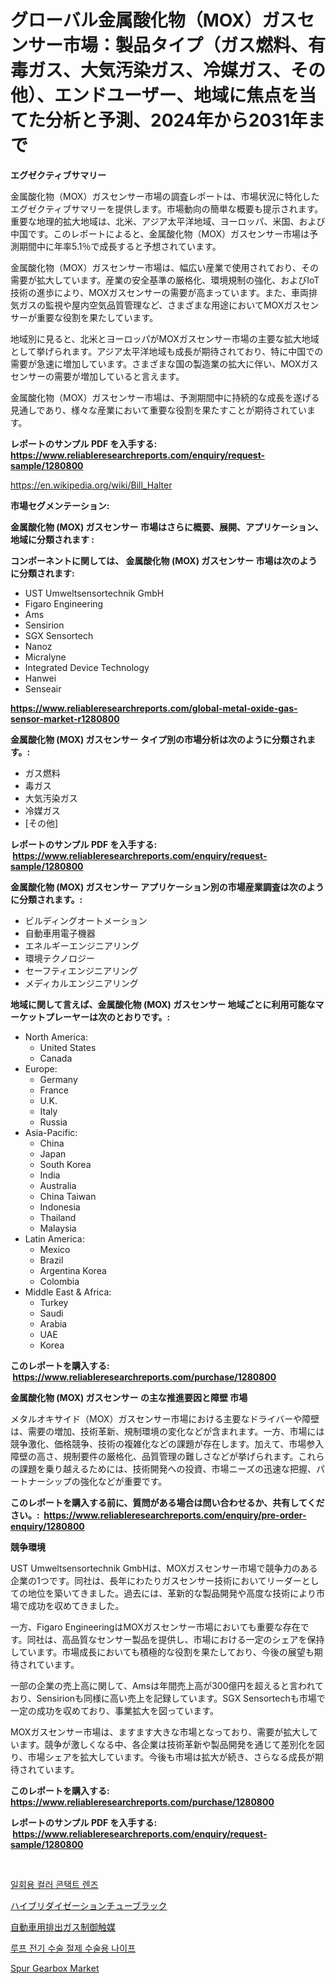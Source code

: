 <p><h1>グローバル金属酸化物（MOX）ガスセンサー市場：製品タイプ（ガス燃料、有毒ガス、大気汚染ガス、冷媒ガス、その他）、エンドユーザー、地域に焦点を当てた分析と予測、2024年から2031年まで</h1></p><p><strong>エグゼクティブサマリー</strong></p>
<p><p>金属酸化物（MOX）ガスセンサー市場の調査レポートは、市場状況に特化したエグゼクティブサマリーを提供します。市場動向の簡単な概要も提示されます。重要な地理的拡大地域は、北米、アジア太平洋地域、ヨーロッパ、米国、および中国です。このレポートによると、金属酸化物（MOX）ガスセンサー市場は予測期間中に年率5.1％で成長すると予想されています。</p><p>金属酸化物（MOX）ガスセンサー市場は、幅広い産業で使用されており、その需要が拡大しています。産業の安全基準の厳格化、環境規制の強化、およびIoT技術の進歩により、MOXガスセンサーの需要が高まっています。また、車両排気ガスの監視や屋内空気品質管理など、さまざまな用途においてMOXガスセンサーが重要な役割を果たしています。</p><p>地域別に見ると、北米とヨーロッパがMOXガスセンサー市場の主要な拡大地域として挙げられます。アジア太平洋地域も成長が期待されており、特に中国での需要が急速に増加しています。さまざまな国の製造業の拡大に伴い、MOXガスセンサーの需要が増加していると言えます。</p><p>金属酸化物（MOX）ガスセンサー市場は、予測期間中に持続的な成長を遂げる見通しであり、様々な産業において重要な役割を果たすことが期待されています。</p></p>
<p><strong>レポートのサンプル PDF を入手する: <a href="https://www.reliableresearchreports.com/enquiry/request-sample/1280800">https://www.reliableresearchreports.com/enquiry/request-sample/1280800</a></strong></p>
<p><a href="https://en.wikipedia.org/wiki/Bill_Halter">https://en.wikipedia.org/wiki/Bill_Halter</a></p>
<p><strong>市場セグメンテーション:</strong></p>
<p><strong> 金属酸化物 (MOX) ガスセンサー 市場はさらに概要、展開、アプリケーション、地域に分類されます :</strong></p>
<p><strong>コンポーネントに関しては、 金属酸化物 (MOX) ガスセンサー 市場は次のように分類されます: &nbsp;</strong></p>
<p><ul><li>UST Umweltsensortechnik GmbH</li><li>Figaro Engineering</li><li>Ams</li><li>Sensirion</li><li>SGX Sensortech</li><li>Nanoz</li><li>Micralyne</li><li>Integrated Device Technology</li><li>Hanwei</li><li>Senseair</li></ul></p>
<p><strong><a href="https://www.reliableresearchreports.com/global-metal-oxide-gas-sensor-market-r1280800">https://www.reliableresearchreports.com/global-metal-oxide-gas-sensor-market-r1280800</a></strong></p>
<p><strong> 金属酸化物 (MOX) ガスセンサー タイプ別の市場分析は次のように分類されます。:</strong></p>
<p><ul><li>ガス燃料</li><li>毒ガス</li><li>大気汚染ガス</li><li>冷媒ガス</li><li>[その他]</li></ul></p>
<p><strong>レポートのサンプル PDF を入手する: &nbsp;<a href="https://www.reliableresearchreports.com/enquiry/request-sample/1280800">https://www.reliableresearchreports.com/enquiry/request-sample/1280800</a></strong></p>
<p><strong> 金属酸化物 (MOX) ガスセンサー アプリケーション別の市場産業調査は次のように分類されます。:</strong></p>
<p><ul><li>ビルディングオートメーション</li><li>自動車用電子機器</li><li>エネルギーエンジニアリング</li><li>環境テクノロジー</li><li>セーフティエンジニアリング</li><li>メディカルエンジニアリング</li></ul></p>
<p><strong>地域に関して言えば、金属酸化物 (MOX) ガスセンサー 地域ごとに利用可能なマーケットプレーヤーは次のとおりです。:</strong></p>
<p><ul>
    <li>
        North America:
        <ul>
            <li>United States</li>
            <li>Canada</li>
        </ul>
    </li>
    <li>
        Europe:
        <ul>
            <li>Germany</li>
            <li>France</li>
            <li>U.K.</li>
            <li>Italy</li>
            <li>Russia</li>
        </ul>
    </li>
    <li>
        Asia-Pacific:
        <ul>
            <li>China</li>
            <li>Japan</li>
            <li>South Korea</li>
            <li>India</li>
            <li>Australia</li>
            <li>China Taiwan</li>
            <li>Indonesia</li>
            <li>Thailand</li>
            <li>Malaysia</li>
        </ul>
    </li>
    <li>
        Latin America:
        <ul>
            <li>Mexico</li>
            <li>Brazil</li>
            <li>Argentina Korea</li>
            <li>Colombia</li>
        </ul>
    </li>
    <li>
        Middle East & Africa:
        <ul>
            <li>Turkey</li>
            <li>Saudi</li>
            <li>Arabia</li>
            <li>UAE</li>
            <li>Korea</li>
        </ul>
    </li>
    </ul></p>
<p><strong>このレポートを購入する: &nbsp;<a href="https://www.reliableresearchreports.com/purchase/1280800">https://www.reliableresearchreports.com/purchase/1280800</a></strong></p>
<p><strong>金属酸化物 (MOX) ガスセンサー の主な推進要因と障壁 市場</strong></p>
<p><p>メタルオキサイド（MOX）ガスセンサー市場における主要なドライバーや障壁は、需要の増加、技術革新、規制環境の変化などが含まれます。一方、市場には競争激化、価格競争、技術の複雑化などの課題が存在します。加えて、市場参入障壁の高さ、規制要件の厳格化、品質管理の難しさなどが挙げられます。これらの課題を乗り越えるためには、技術開発への投資、市場ニーズの迅速な把握、パートナーシップの強化などが重要です。</p></p>
<p><strong>このレポートを購入する前に、質問がある場合は問い合わせるか、共有してください。:&nbsp; <a href="https://www.reliableresearchreports.com/enquiry/pre-order-enquiry/1280800">https://www.reliableresearchreports.com/enquiry/pre-order-enquiry/1280800</a></strong></p>
<p><strong>競争環境</strong></p>
<p><p>UST Umweltsensortechnik GmbHは、MOXガスセンサー市場で競争力のある企業の1つです。同社は、長年にわたりガスセンサー技術においてリーダーとしての地位を築いてきました。過去には、革新的な製品開発や高度な技術により市場で成功を収めてきました。</p><p>一方、Figaro EngineeringはMOXガスセンサー市場においても重要な存在です。同社は、高品質なセンサー製品を提供し、市場における一定のシェアを保持しています。市場成長においても積極的な役割を果たしており、今後の展望も期待されています。</p><p>一部の企業の売上高に関して、Amsは年間売上高が300億円を超えると言われており、Sensirionも同様に高い売上を記録しています。SGX Sensortechも市場で一定の成功を収めており、事業拡大を図っています。</p><p>MOXガスセンサー市場は、ますます大きな市場となっており、需要が拡大しています。競争が激しくなる中、各企業は技術革新や製品開発を通じて差別化を図り、市場シェアを拡大しています。今後も市場は拡大が続き、さらなる成長が期待されています。</p></p>
<p><strong>このレポートを購入する: &nbsp; <a href="https://www.reliableresearchreports.com/purchase/1280800">https://www.reliableresearchreports.com/purchase/1280800</a></strong></p>
<p><strong>レポートのサンプル PDF を入手する: &nbsp;<a href="https://www.reliableresearchreports.com/enquiry/request-sample/1280800">https://www.reliableresearchreports.com/enquiry/request-sample/1280800</a></strong><strong></strong></p>
<p>&nbsp;</p>
<p><p><a href="https://github.com/novabrown3/Market-Research-Report-List-1/blob/main/6853510154766.md">일회용 컬러 콘택트 렌즈</a></p><p><a href="https://github.com/RudyBoyer2017/Market-Research-Report-List-1/blob/main/9891610146123.md">ハイブリダイゼーションチューブラック</a></p><p><a href="https://medium.com/@rodhoppe07/%E3%82%B0%E3%83%AD%E3%83%BC%E3%83%90%E3%83%AB%E8%87%AA%E5%8B%95%E8%BB%8A%E6%8E%92%E6%B0%97%E3%82%AC%E3%82%B9%E6%B5%84%E5%8C%96%E8%A7%A6%E5%AA%92%E5%B8%82%E5%A0%B4%E3%81%AE%E5%8C%85%E6%8B%AC%E7%9A%84%E3%81%AA%E5%88%86%E6%9E%90-%E6%88%90%E9%95%B7%E3%83%88%E3%83%AC%E3%83%B3%E3%83%89-%E5%B8%82%E5%A0%B4%E4%BA%88%E6%B8%AC-2024%E5%B9%B4-2031%E5%B9%B4-483fb03195a5">自動車用排出ガス制御触媒</a></p><p><a href="https://github.com/Tristiarton768456/Market-Research-Report-List-2/blob/main/3804154154765.md">루프 전기 수술 절제 수술용 나이프</a></p><p><a href="https://issuu.com/reportprime-2/docs/spur-gearbox-market-size-2030.pptx">Spur Gearbox Market</a></p></p>